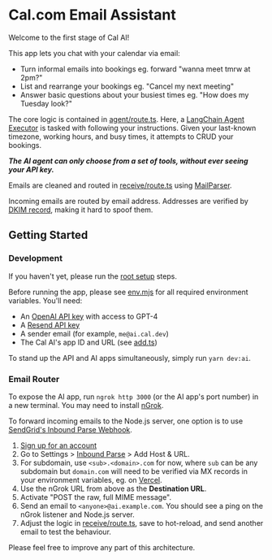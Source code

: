 # Cal.com Email Assistant

Welcome to the first stage of Cal AI!

This app lets you chat with your calendar via email:

  - Turn informal emails into bookings eg. forward "wanna meet tmrw at 2pm?"
  - List and rearrange your bookings eg. "Cancel my next meeting"
  - Answer basic questions about your busiest times eg. "How does my Tuesday look?"

The core logic is contained in [agent/route.ts](/apps/ai/src/app/api/agent/route.ts). Here, a [LangChain Agent Executor](https://docs.langchain.com/docs/components/agents/agent-executor) is tasked with following your instructions. Given your last-known timezone, working hours, and busy times, it attempts to CRUD your bookings.

***The AI agent can only choose from a set of tools, without ever seeing your API key.***

Emails are cleaned and routed in [receive/route.ts](/apps/ai/src/app/api/receive/route.ts) using [MailParser](https://nodemailer.com/extras/mailparser/).

Incoming emails are routed by email address. Addresses are verified by [DKIM record](https://support.google.com/a/answer/174124?hl=en), making it hard to spoof them.

## Getting Started

### Development

If you haven't yet, please run the [root setup](/README.md) steps.

Before running the app, please see [env.mjs](./src/env.mjs) for all required environment variables. You'll need:

  - An [OpenAI API key](https://platform.openai.com/account/api-keys) with access to GPT-4
  - A [Resend API key](https://resend.com/api-keys)
  - A sender email (for example, `me@ai.cal.dev`)
  - The Cal AI's app ID and URL (see [add.ts](/packages/app-store/cal-ai/api/index.ts))

To stand up the API and AI apps simultaneously, simply run `yarn dev:ai`.

### Email Router

To expose the AI app, run `ngrok http 3000` (or the AI app's port number) in a new terminal. You may need to install [nGrok](https://ngrok.com/).

To forward incoming emails to the Node.js server, one option is to use [SendGrid's Inbound Parse Webhook](https://docs.sendgrid.com/for-developers/parsing-email/setting-up-the-inbound-parse-webhook).

 1. [Sign up for an account](https://signup.sendgrid.com/)
 2. Go to Settings > [Inbound Parse](https://app.sendgrid.com/settings/parse) > Add Host & URL.
 3. For subdomain, use `<sub>.<domain>.com` for now, where `sub` can be any subdomain but `domain.com` will need to be verified via MX records in your environment variables, eg. on [Vercel](https://vercel.com/guides/how-to-add-vercel-environment-variables).
 4. Use the nGrok URL from above as the **Destination URL**.
 5. Activate "POST the raw, full MIME message".
 6. Send an email to `<anyone>@ai.example.com`. You should see a ping on the nGrok listener and Node.js server.
 7. Adjust the logic in [receive/route.ts](/apps/ai/src/app/api/receive/route.ts), save to hot-reload, and send another email to test the behaviour.

Please feel free to improve any part of this architecture.
